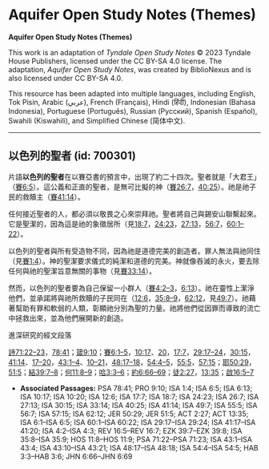 # Aquifer Open Study Notes (Themes)

**Aquifer Open Study Notes (Themes)**

This work is an adaptation of *Tyndale Open Study Notes* © 2023 Tyndale House Publishers, licensed under the CC BY\-SA 4\.0 license. The adaptation, *Aquifer Open Study Notes*, was created by BiblioNexus and is also licensed under CC BY\-SA 4\.0\.

This resource has been adapted into multiple languages, including English, Tok Pisin, Arabic (عربي), French (Français), Hindi (हिंदी), Indonesian (Bahasa Indonesia), Portuguese (Português), Russian (Русский), Spanish (Español), Swahili (Kiswahili), and Simplified Chinese (简体中文).



--------------------------------

## 以色列的聖者 (id: 700301)

片語**以色列的聖者**在以賽亞書的預言中，出現了約二十四次。聖者就是「大君王」（[賽6:5](https://ref.ly/Isa6:5)）。這公義和正直的聖者，是無可比擬的神（[賽26:7](https://ref.ly/Isa26:7)，[40:25](https://ref.ly/Isa40:25)）。祂是祂子民的救贖主（[賽41:14](https://ref.ly/Isa41:14)）。

任何接近聖者的人，都必須以敬畏之心來崇拜祂。聖者將自己與錫安山聯繫起來。它是聖潔的，因為這是祂的象徵居所（見[18:7](https://ref.ly/Isa18:7)，[24:23](https://ref.ly/Isa24:23)，[27:13](https://ref.ly/Isa27:13)，[56:7](https://ref.ly/Isa56:7)，[60:1–22](https://ref.ly/Isa60:1-Isa60:22)）。

以色列的聖者與所有受造物不同，因為祂是道德完美的創造者。罪人無法與祂同住（見[賽1:4](https://ref.ly/Isa1:4)）。神的聖潔要求儀式的純潔和道德的完美。神就像吞滅的永火，要去除任何與祂的聖潔旨意無關的事物（見[賽33:14](https://ref.ly/Isa33:14)）。

然而，以色列的聖者要為自己保留一小群人（[賽4:2–3](https://ref.ly/Isa4:2-Isa4:3)，[6:13](https://ref.ly/Isa6:13)）。祂在靈性上潔淨他們，並承諾將與祂所救贖的子民同在（[12:6](https://ref.ly/Isa12:6)，[35:8–9](https://ref.ly/Isa35:8-Isa35:9)，[62:12](https://ref.ly/Isa62:12)，見[49:7](https://ref.ly/Isa49:7)）。祂藉著幫助有罪和軟弱的人類，彰顯祂分別為聖的力量。祂將他們從因罪而導致的流亡中拯救出來，並為他們展開新的創造。

進深研究的經文段落

[詩71:22–23](https://ref.ly/Ps71:22-Ps71:23)，[78:41](https://ref.ly/Ps78:41)；[箴9:10](https://ref.ly/Prov9:10)；[賽6:1–5](https://ref.ly/Isa6:1-Isa6:5)，[10:17](https://ref.ly/Isa10:17)、[20](https://ref.ly/Isa10:20)，[17:7](https://ref.ly/Isa17:7)，[29:17–24](https://ref.ly/Isa29:17-Isa29:24)，[30:15](https://ref.ly/Isa30:15)，[41:14](https://ref.ly/Isa41:14)、[17–20](https://ref.ly/Isa41:17-Isa41:20)，[43:1–4](https://ref.ly/Isa43:1-Isa43:4)、[10–21](https://ref.ly/Isa43:10-Isa43:21)，[48:17–18](https://ref.ly/Isa48:17-Isa48:18)，[54:4–5](https://ref.ly/Isa54:4-Isa54:5)，[55:5](https://ref.ly/Isa55:5)，[57:15](https://ref.ly/Isa57:15)；[耶50:29](https://ref.ly/Jer50:29)，[51:5](https://ref.ly/Jer51:5)；[結39:7–8](https://ref.ly/Ezek39:7-Ezek39:8)；[何11:8–9](https://ref.ly/Hos11:8-Hos11:9)；[哈3:3–6](https://ref.ly/Hab3:3-Hab3:6)；[約6:66–69](https://ref.ly/John6:66-John6:69)；[徒2:27](https://ref.ly/Acts2:27)，[13:35](https://ref.ly/Acts13:35)；[啟16:5–7](https://ref.ly/Rev16:5-Rev16:7)

* **Associated Passages:** PSA 78:41; PRO 9:10; ISA 1:4; ISA 6:5; ISA 6:13; ISA 10:17; ISA 10:20; ISA 12:6; ISA 17:7; ISA 18:7; ISA 24:23; ISA 26:7; ISA 27:13; ISA 30:15; ISA 33:14; ISA 40:25; ISA 41:14; ISA 49:7; ISA 55:5; ISA 56:7; ISA 57:15; ISA 62:12; JER 50:29; JER 51:5; ACT 2:27; ACT 13:35; ISA 6:1–ISA 6:5; ISA 60:1–ISA 60:22; ISA 29:17–ISA 29:24; ISA 41:17–ISA 41:20; ISA 4:2–ISA 4:3; REV 16:5–REV 16:7; EZK 39:7–EZK 39:8; ISA 35:8–ISA 35:9; HOS 11:8–HOS 11:9; PSA 71:22–PSA 71:23; ISA 43:1–ISA 43:4; ISA 43:10–ISA 43:21; ISA 48:17–ISA 48:18; ISA 54:4–ISA 54:5; HAB 3:3–HAB 3:6; JHN 6:66–JHN 6:69

